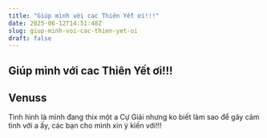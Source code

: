 ```yaml
---
title: "Giúp mình với cac Thiên Yết ơi!!!"
date: 2025-06-12T14:51:48Z
slug: giup-minh-voi-cac-thien-yet-oi
draft: false
---
```


## Giúp mình với cac Thiên Yết ơi!!!

## Venuss

Tình hình là mình đang thix một a Cự Giải nhưng ko biết làm sao để gây cảm tình với a ấy, các bạn cho mình xin ý kiến với!!!